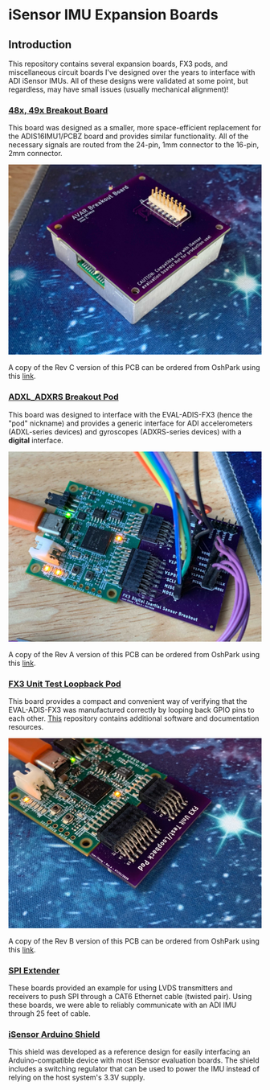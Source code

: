 # iSensor IMU Expansion Boards
## Introduction

This repository contains several expansion boards, FX3 pods, and miscellaneous circuit boards I've designed over the years to interface with ADI iSensor IMUs. All of these designs were validated at some point, but regardless, may have small issues (usually mechanical alignment)! 

### [48x, 49x Breakout Board](https://github.com/juchong/iSensor-Expansion-Boards/tree/main/48x_49x%20Breakout%20Board)

This board was designed as a smaller, more space-efficient replacement for the ADIS16IMU1/PCBZ board and provides similar functionality. All of the necessary signals are routed from the 24-pin, 1mm connector to the 16-pin, 2mm connector. 

<img src="docs/pictures/48x_49x_breakout.jpg" alt="ADXL_ADXRS Breakout Pod" style="zoom:50%;" />

A copy of the Rev C version of this PCB can be ordered from OshPark using this [link](https://oshpark.com/shared_projects/d1aorWWM).

### [ADXL_ADXRS Breakout Pod](https://github.com/juchong/iSensor-Expansion-Boards/tree/main/ADXL_ADXRS%20Breakout%20Pod)

This board was designed to interface with the EVAL-ADIS-FX3 (hence the "pod" nickname) and provides a generic interface for ADI accelerometers (ADXL-series devices) and gyroscopes (ADXRS-series devices) with a **digital** interface. 

<img src="docs/pictures/inertial_sensor_breakout.jpg" alt="ADXL_ADXRS Breakout Pod" style="zoom:50%;" />

A copy of the Rev A version of this PCB can be ordered from OshPark using this [link](https://oshpark.com/shared_projects/PcQ047B9).

### [FX3 Unit Test Loopback Pod](https://github.com/juchong/iSensor-Expansion-Boards/tree/main/FX3%20Unit%20Test%20Loopback%20Pod)

This board provides a compact and convenient way of verifying that the EVAL-ADIS-FX3 was manufactured correctly by looping back GPIO pins to each other. [This](https://github.com/juchong/EVAL-ADIS-FX3-Production-Test) repository contains additional software and documentation resources. 

<img src="docs/pictures/loopback_pod.jpg" alt="ADXL_ADXRS Breakout Pod" style="zoom:50%;" />

A copy of the Rev B version of this PCB can be ordered from OshPark using this [link](https://oshpark.com/shared_projects/FAYf9S82).

### [SPI Extender](https://github.com/juchong/iSensor-Expansion-Boards/tree/main/SPI%20Extender)

These boards provided an example for using LVDS transmitters and receivers to push SPI through a CAT6 Ethernet cable (twisted pair). Using these boards, we were able to reliably communicate with an ADI IMU through 25 feet of cable. 

### [iSensor Arduino Shield](https://github.com/juchong/iSensor-Expansion-Boards/tree/main/iSensor%20Arduino%20Shield)

This shield was developed as a reference design for easily interfacing an Arduino-compatible device with most iSensor evaluation boards. The shield includes a switching regulator that can be used to power the IMU instead of relying on the host system's 3.3V supply. 